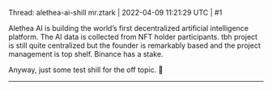 Thread: alethea-ai-shill
mr.ztark | 2022-04-09 11:21:29 UTC | #1

Alethea AI is building the world’s first decentralized artificial intelligence platform. The AI data is collected from NFT holder participants. tbh project is still quite centralized but the founder is remarkably based and the project management is top shelf. Binance has a stake. 

Anyway, just some test shill for the off topic. :wine_glass:

-------------------------

